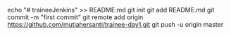 echo "# traineeJenkins" >> README.md
git init
git add README.md
git commit -m "first commit"
git remote add origin https://github.com/mutiahersanti/trainee-day1.git
git push -u origin master
